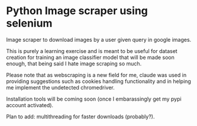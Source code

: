 # Python Image scraper using selenium
Image scraper to download images by a user given query in google images.

This is purely a learning exercise and is meant to be useful for dataset creation for training an image classifier model that will be made soon enough, that being said I hate image scraping so much.

Please note that as webscraping is a new field for me, claude was used in providing suggestions such as cookies handling functionality and in helping me implement the undetected chromedriver.

Installation tools will be coming soon (once I embarassingly get my pypi account activated).

Plan to add: multithreading for faster downloads (probably?).
